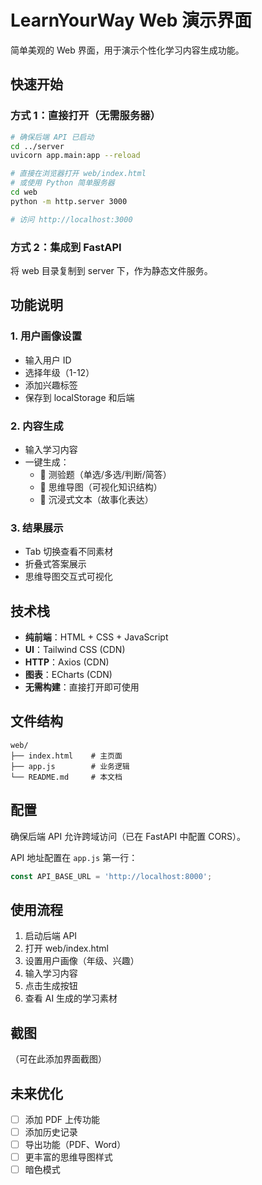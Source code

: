 # LearnYourWay Web 演示界面

简单美观的 Web 界面，用于演示个性化学习内容生成功能。

## 快速开始

### 方式 1：直接打开（无需服务器）

```bash
# 确保后端 API 已启动
cd ../server
uvicorn app.main:app --reload

# 直接在浏览器打开 web/index.html
# 或使用 Python 简单服务器
cd web
python -m http.server 3000

# 访问 http://localhost:3000
```

### 方式 2：集成到 FastAPI

将 web 目录复制到 server 下，作为静态文件服务。

## 功能说明

### 1. 用户画像设置
- 输入用户 ID
- 选择年级（1-12）
- 添加兴趣标签
- 保存到 localStorage 和后端

### 2. 内容生成
- 输入学习内容
- 一键生成：
  - 📝 测验题（单选/多选/判断/简答）
  - 🧠 思维导图（可视化知识结构）
  - 📖 沉浸式文本（故事化表达）

### 3. 结果展示
- Tab 切换查看不同素材
- 折叠式答案展示
- 思维导图交互式可视化

## 技术栈

- **纯前端**：HTML + CSS + JavaScript
- **UI**：Tailwind CSS (CDN)
- **HTTP**：Axios (CDN)
- **图表**：ECharts (CDN)
- **无需构建**：直接打开即可使用

## 文件结构

```
web/
├── index.html    # 主页面
├── app.js        # 业务逻辑
└── README.md     # 本文档
```

## 配置

确保后端 API 允许跨域访问（已在 FastAPI 中配置 CORS）。

API 地址配置在 `app.js` 第一行：
```javascript
const API_BASE_URL = 'http://localhost:8000';
```

## 使用流程

1. 启动后端 API
2. 打开 web/index.html
3. 设置用户画像（年级、兴趣）
4. 输入学习内容
5. 点击生成按钮
6. 查看 AI 生成的学习素材

## 截图

（可在此添加界面截图）

## 未来优化

- [ ] 添加 PDF 上传功能
- [ ] 添加历史记录
- [ ] 导出功能（PDF、Word）
- [ ] 更丰富的思维导图样式
- [ ] 暗色模式
